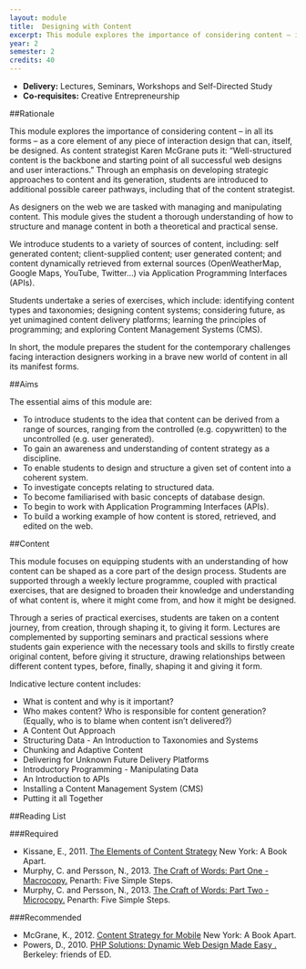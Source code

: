 ```yaml
---
layout: module
title:  Designing with Content
excerpt: This module explores the importance of considering content – in all its forms – as a core element of any piece of interaction design that can, itself, be designed. Through an emphasis on developing strategic approaches to content and its generation, students are introduced to additional possible career pathways, including that of the content strategist.
year: 2
semester: 2
credits: 40
---
```


+ __Delivery:__ Lectures, Seminars, Workshops and Self-Directed Study
+ __Co-requisites:__ Creative Entrepreneurship


##Rationale

This module explores the importance of considering content – in all its forms – as a core element of any piece of interaction design that can, itself, be designed. As content strategist Karen McGrane puts it: “Well-structured content is the backbone and starting point of all successful web designs and user interactions.” Through an emphasis on developing strategic approaches to content and its generation, students are introduced to additional possible career pathways, including that of the content strategist.

As designers on the web we are tasked with managing and manipulating content. This module gives the student a thorough understanding of how to structure and manage content in both a theoretical and practical sense.

We introduce students to a variety of sources of content, including: self generated content; client-supplied content; user generated content; and content dynamically retrieved from external sources (OpenWeatherMap, Google Maps, YouTube, Twitter…) via Application Programming Interfaces (APIs).

Students undertake a series of exercises, which include: identifying content types and taxonomies; designing content systems; considering future, as yet unimagined content delivery platforms; learning the principles of programming; and exploring Content Management Systems (CMS).

In short, the module prepares the student for the contemporary challenges facing interaction designers working in a brave new world of content in all its manifest forms.


##Aims

The essential aims of this module are:

+ To introduce students to the idea that content can be derived from a range of sources, ranging from the controlled (e.g. copywritten) to the uncontrolled (e.g. user generated).
+ To gain an awareness and understanding of content strategy as a discipline.
+ To enable students to design and structure a given set of content into a coherent system.
+ To investigate concepts relating to structured data.
+ To become familiarised with basic concepts of database design.
+ To begin to work with Application Programming Interfaces (APIs).
+ To build a working example of how content is stored, retrieved, and edited on the web.


##Content

This module focuses on equipping students with an understanding of how content can be shaped as a core part of the design process. Students are supported through a weekly lecture programme, coupled with practical exercises, that are designed to broaden their knowledge and understanding of what content is, where it might come from, and how it might be designed.

Through a series of practical exercises, students are taken on a content journey, from creation, through shaping it, to giving it form. Lectures are complemented by supporting seminars and practical sessions where students gain experience with the necessary tools and skills to firstly create original content, before giving it structure, drawing relationships between different content types, before, finally, shaping it and giving it form.

Indicative lecture content includes:

+ What is content and why is it important?
+ Who makes content? Who is responsible for content generation? (Equally, who is to blame when content isn’t delivered?)
+ A Content Out Approach
+ Structuring Data - An Introduction to Taxonomies and Systems
+ Chunking and Adaptive Content
+ Delivering for Unknown Future Delivery Platforms
+ Introductory Programming - Manipulating Data
+ An Introduction to APIs
+ Installing a Content Management System (CMS)
+ Putting it all Together


##Reading List

###Required

+ Kissane, E., 2011. [The Elements of Content Strategy](http://www.abookapart.com/products/the-elements-of-content-strategy) New York: A Book Apart.
+ Murphy, C. and Persson, N., 2013. [The Craft of Words: Part One - Macrocopy.](http://www.fivesimplesteps.com/products/the-craft-of-words) Penarth: Five Simple Steps.
+ Murphy, C. and Persson, N., 2013. [The Craft of Words: Part Two - Microcopy.](http://www.fivesimplesteps.com/products/the-craft-of-words-microcopy) Penarth: Five Simple Steps.


###Recommended

+ McGrane, K., 2012. [Content Strategy for Mobile](http://www.abookapart.com/products/content-strategy-for-mobile) New York: A Book Apart.
+ Powers, D., 2010. [PHP Solutions: Dynamic Web Design Made Easy .](http://www.amazon.co.uk/exec/obidos/ASIN/1430232498/monographic-21) Berkeley: friends of ED.